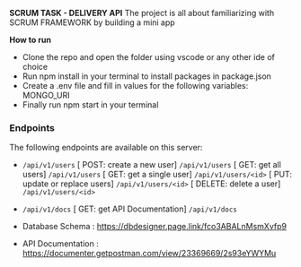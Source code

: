 **SCRUM TASK - DELIVERY API**
The project is all about familiarizing with SCRUM FRAMEWORK by building a mini app

 **How to run**
- Clone the repo and open the folder using vscode or any other ide of choice
- Run npm install in your terminal to install packages in package.json
- Create a .env file and fill in values for the following variables: MONGO_URI
- Finally run npm start in your terminal

### Endpoints
 The following endpoints are available on this server:
 - `/api/v1/users` 
    [ POST: create a new user]  `/api/v1/users`
    [ GET: get all users]  `/api/v1/users`
    [ GET: get a single user] `/api/v1/users/<id>`
    [ PUT: update or replace users] `/api/v1/users/<id>`
    [ DELETE: delete a user] `/api/v1/users/<id>`

- `/api/v1/docs`
   [ GET: get API Documentation] `/api/v1/docs`


- Database Schema : https://dbdesigner.page.link/fco3ABALnMsmXvfp9

- API Documentation : https://documenter.getpostman.com/view/23369669/2s93eYWYMu
